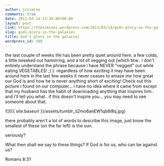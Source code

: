 ```yaml
---
author: jcsimcoe
comments: true
date: 2011-03-14 23:34:00+00:00
layout: post
link: https://thesimcoes.wordpress.com/2011/03/14/gods-glory-in-the-galaxies/
slug: gods-glory-in-the-galaxies
title: God's glory in the galaxies
wordpress_id: 380
---
```


the last couple of weeks life has been pretty quiet around here. a few colds, a little tweeked out hamstring, and a lot of vegging out (which btw.. i don't entirely understand the phrase because i have NEVER "vegged" out while eating VEGETABLES! ;) ). regardless of how exciting it may have been around here in the last few weeks it never ceases to amaze me how great our God is and how he is never anything short of exciting! Check out this picture i found on our computer… i have no idea where it came from except that my husband has the habit of downloading anything that inspires him.. and i'll tell you what.. if this doesn't inspire you… you may need to see someone about that.




![]({{ site.baseurl }}/assets/tumblr_li2mo6anEW1qb8l8q.jpg)




there probably aren't a lot of words to describe this image, just know the smallest of these (on the far left) is the sun.




seriously?




What then shall we say to these things? If God is for us, who can be against us?




Romans 8:31




  

